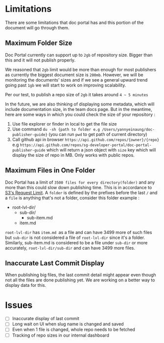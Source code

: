 # Limitations

There are some limitations that doc portal has and this portion of the document will go through them.

## Maximum Folder Size

Doc Portal currently can support up to `2gb` of repository size. Bigger than this and it will not publish properly.

We reasoned that `2gb` limit would be more than enough for most publishers as currently the biggest document size is `200mb`. However, we will be monitoring the documents' sizes and if we see a general upward trend going past `1gb` we will start to work on improving scalability.

Per our test, to publish a repo size of `2gb` it takes around `4 ~ 5 minutes`

In the future, we are also thinking of displaying some metadata, which will include documentation size, in the team docs page. But in the meantime, here are some ways in which you could check the size of your repository : 

1. Use file explorer or finder in local to get the file size
2. Use command `du -sh {path to folder e.g /Users/yannyeinaung/doc-publisher-guide}` (you can run `pwd` to get path of current directory)
3. Call github api in browser `https://api.github.com/repos/{owner}/{repo}` e.g `https://api.github.com/repos/sg-developer-portal/doc-portal-publisher-guide` which will return a json object with `size` key which will display the size of repo in MB. Only works with public repos.

## Maximum Files in One Folder

Doc Portal has a limit of `3500 files for every directory(folder)` and any more than this could slow down publishing time. This is in accordance to [S3's Request Limit](https://aws.amazon.com/premiumsupport/knowledge-center/s3-request-limit-avoid-throttling/). A `folder` is defined by the prefixes before the last `/` and a `file` is anything that's not a folder, consider this folder example :

- root-lvl-dir/
  - sub-dir/
    - sub-item.md
  - item.md

`root-lvl-dir` has `item.md `as a file and can have 3499 more of such files but `sub-dir` is not considered a file of `root-lvl-dir` since it's a folder. Similarly, sub-item.md is considered to be a file under `sub-dir` or more accurately, `root-lvl-dir/sub-dir` and can have 3499 more files.

## Inaccurate Last Commit Display

When publishing big files, the last commit detail might appear even though not all the files are done publishing yet. We are working on a better way to display data for this.

# Issues

- [ ] Inaccurate display of last commit
- [ ] Long wait on UI when slug name is changed and saved
- [ ] Even when 1 file is changed, whole repo needs to be fetched
- [ ] Tracking of repo sizes in our internal dashboard